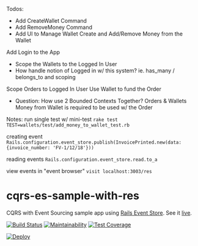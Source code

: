 Todos:
- Add CreateWallet Command
- Add RemoveMoney Command
- Add UI to Manage Wallet
    Create and Add/Remove Money from the Wallet

Add Login to the App
- Scope the Wallets to the Logged In User
- How handle notion of Logged in w/ this system?
    ie. has_many / belongs_to and scoping

Scope Orders to Logged In User
Use Wallet to fund the Order
- Question: How use 2 Bounded Contexts Together?
  Orders & Wallets
  Money from Wallet is required to be used w/ the Order


Notes:
run single test w/ mini-test
`rake test TEST=wallets/test/add_money_to_wallet_test.rb`

creating event
`Rails.configuration.event_store.publish(InvoicePrinted.new(data: {invoice_number: 'FV-1/12/18'}))`

reading events
`Rails.configuration.event_store.read.to_a`

view events in "event browser"
`visit localhost:3003/res`


# cqrs-es-sample-with-res

CQRS with Event Sourcing sample app using [Rails Event Store](https://railseventstore.org). See it [live](https://cqrs-es-sample-with-res.herokuapp.com/).

[![Build Status](https://travis-ci.com/RailsEventStore/cqrs-es-sample-with-res.svg?branch=master)](https://travis-ci.com/RailsEventStore/cqrs-es-sample-with-res)
[![Maintainability](https://api.codeclimate.com/v1/badges/c444add86606b981e1fb/maintainability)](https://codeclimate.com/github/RailsEventStore/cqrs-es-sample-with-res/maintainability)
[![Test Coverage](https://api.codeclimate.com/v1/badges/c444add86606b981e1fb/test_coverage)](https://codeclimate.com/github/RailsEventStore/cqrs-es-sample-with-res/test_coverage)


[![Deploy](https://www.herokucdn.com/deploy/button.svg)](https://heroku.com/deploy)